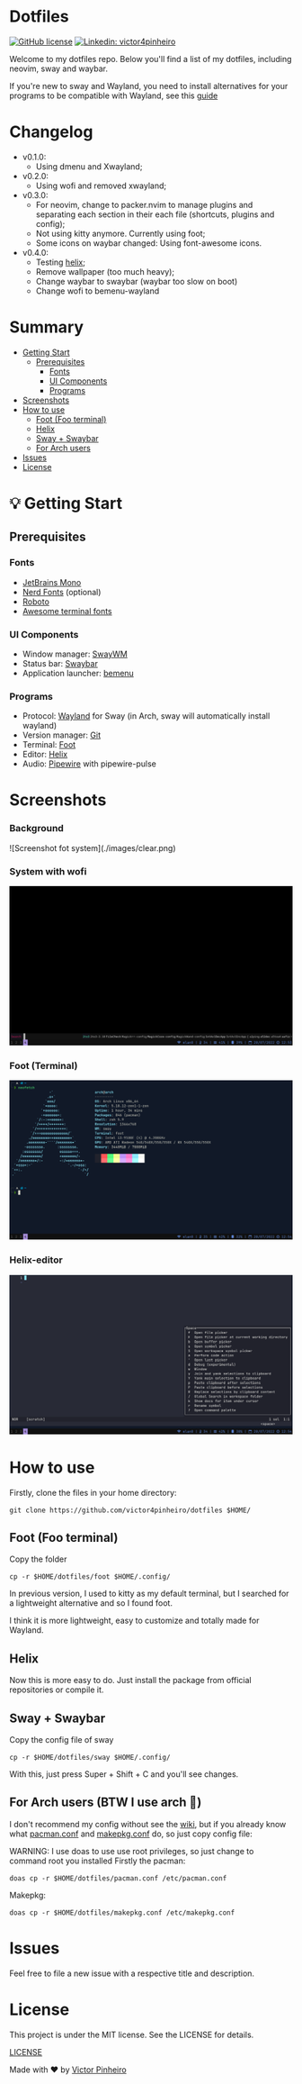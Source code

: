 # Dotfiles
[![GitHub license](https://img.shields.io/github/license/victor4pinheiro/dotfiles?style=for-the-badge)](https://github.com/victor4pinheiro/dotfiles/blob/main/LICENSE)
[![Linkedin: victor4pinheiro](https://img.shields.io/badge/-victor4pinheiro-blue?style=for-the-badge&logo=Linkedin&logoColor=white&link=https://www.linkedin.com/in/victor-4-pinheiro)](https://www.linkedin.com/in/victor-4-pinheiro)

Welcome to my dotfiles repo. Below you'll find  a list of my dotfiles, including neovim, sway and waybar.

If you're new to sway and Wayland, you need to install alternatives for your programs to be compatible with Wayland, see this [guide](https://github.com/swaywm/sway/wiki/i3-Migration-Guide#common-x11-apps-used-on-i3-with-wayland-alternatives)

# Changelog

* v0.1.0:
    * Using dmenu and Xwayland;
* v0.2.0:
    * Using wofi and removed xwayland;
* v0.3.0:
    * For neovim, change to packer.nvim to manage plugins and separating each section in their each file (shortcuts, plugins and config);
    * Not using kitty anymore. Currently using foot;
    * Some icons on waybar changed: Using font-awesome icons.
* v0.4.0:
    * Testing [helix](https://helix-editor.com/);
    * Remove wallpaper (too much heavy);
    * Change waybar to swaybar (waybar too slow on boot)
    * Change wofi to bemenu-wayland

# Summary
* [Getting Start](#start)
  * [Prerequisites](#prerequisites)
    * [Fonts](#fonts)
    * [UI Components](#ui)
    * [Programs](#programs)
* [Screenshots](#screenshot)
* [How to use](#how-to-use)
  * [Foot (Foo terminal)](#foot)
  * [Helix](#helix)
  * [Sway + Swaybar](#sway)
  * [For Arch users](#arch-users)
* [Issues](#issues)
* [License](#license)

<a name="start"></a>
# :bulb: Getting Start

<a name="prerequisites"></a>
## Prerequisites

<a name="fonts"></a>
### Fonts

* [JetBrains Mono](https://git-scm.com/)
* [Nerd Fonts](https://github.com/ryanoasis/nerd-fonts) (optional)
* [Roboto](https://fonts.google.com/specimen/Roboto)
* [Awesome terminal fonts](https://github.com/gabrielelana/awesome-terminal-fonts)

<a name="ui"></a>
### UI Components

* Window manager: [SwayWM](https://swaywm.org/)
* Status bar: [Swaybar](https://swaywm.org/)
* Application launcher: [bemenu](https://github.com/Cloudef/bemenu)

<a name="programs"></a>
### Programs

* Protocol: [Wayland](https://wayland.freedesktop.org/) for Sway (in Arch, sway will automatically install wayland)
* Version manager: [Git](https://git-scm.com/)
* Terminal: [Foot](https://codeberg.org/dnkl/foot)
* Editor: [Helix](https://helix-editor.com/)
* Audio: [Pipewire](https://pipewire.org/) with pipewire-pulse

<a name="screenshot"></a>
# Screenshots

<h3>Background</h3>
![Screenshot fot system](./images/clear.png)

<h3>System with wofi</h3>

![Screenshot of system with bemenu](./images/menu.png)

<h3>Foot (Terminal)</h3>

![Screenshot of terminal](./images/terminal.png)

<h3>Helix-editor</h3>

![Screenshot of neovim](./images/editor.png)

<a name="how-to-use"></a>
# How to use

Firstly, clone the files in your home directory:
```
git clone https://github.com/victor4pinheiro/dotfiles $HOME/
```

<a name="foot"></a>
## Foot (Foo terminal)

Copy the folder
```
cp -r $HOME/dotfiles/foot $HOME/.config/
```
In previous version, I used to kitty as my default terminal, but I searched for a lightweight alternative and so I found foot.

I think it is more lightweight, easy to customize and totally made for Wayland.

<a name="helix"></a>
## Helix

Now this is more easy to do. Just install the package from official repositories or compile it.

<a name="sway"></a>
## Sway + Swaybar

Copy the config file of sway
```
cp -r $HOME/dotfiles/sway $HOME/.config/
```

With this, just press Super + Shift + C and you'll see changes.

<a name="arch-users"></a>
## For Arch users (BTW I use arch :rofl:)

I don't recommend my config without see the [wiki](https://wiki.archlinux.org/), but if you already know what [pacman.conf](https://wiki.archlinux.org/title/pacman) and [makepkg.conf](https://wiki.archlinux.org/title/makepkg) do, so just copy config file:

WARNING: I use doas to use use root privileges, so just change to command root you installed
Firstly the pacman:
```
doas cp -r $HOME/dotfiles/pacman.conf /etc/pacman.conf
```
Makepkg:
```
doas cp -r $HOME/dotfiles/makepkg.conf /etc/makepkg.conf
```
<a name="issues"></a>
# Issues

Feel free to file a new issue with a respective title and description.

<a name="license"></a>
# License

This project is under the MIT license. See the LICENSE for details.

[LICENSE](LICENSE)

Made with :heart: by [Victor Pinheiro](https://www.linkedin.com/in/victor-4-pinheiro/)

